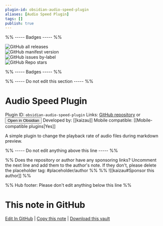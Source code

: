 ```yaml
---
plugin-id: obsidian-audio-speed-plugin
aliases: [Audio Speed Plugin]
tags: []
publish: true
---
```


%% ----- Badges ----- %%

![GitHub all releases](https://img.shields.io/github/downloads/kaizau/obsidian-audio-speed-plugin/total?color=573E7A&logo=github&style=for-the-badge)  
![GitHub manifest version](https://img.shields.io/github/manifest-json/v/kaizau/obsidian-audio-speed-plugin?color=573E7A&logo=github&style=for-the-badge)  
![GitHub issues by-label](https://img.shields.io/github/issues/kaizau/obsidian-audio-speed-plugin/help%20wanted?color=573E7A&logo=github&style=for-the-badge)  
![GitHub Repo stars](https://img.shields.io/github/stars/kaizau/obsidian-audio-speed-plugin?color=573E7A&logo=github&style=for-the-badge)

%% ----- Badges ----- %%

%% ----- Do not edit this section ----- %%

# Audio Speed Plugin

Plugin ID: `obsidian-audio-speed-plugin`
Links: [GitHub repository](https://github.com/kaizau/obsidian-audio-speed-plugin) or [<button id=HH>Open in Obsidian</button>](obsidian://show-plugin?id=obsidian-audio-speed-plugin)
Developed by: [[kaizau]]
Mobile compatible: [[Mobile-compatible plugins|Yes]]

A simple plugin to change the playback rate of audio files during markdown preview.

%% ----- Do not edit anything above this line ----- %%

%% Does the repository or author have any sponsoring links? Uncomment the next line and add them to the author's note. If they don't, please delete the placeholder tag: #placeholder/author %%
%% ![[kaizau#Sponsor this author]] %%

%% Hub footer: Please don't edit anything below this line %%

# This note in GitHub

<span class="git-footer">[Edit In GitHub](https://github.dev/obsidian-community/obsidian-hub/blob/main/02%20-%20Community%20Expansions/02.05%20All%20Community%20Expansions/Plugins/obsidian-audio-speed-plugin.md "git-hub-edit-note") | [Copy this note](https://raw.githubusercontent.com/obsidian-community/obsidian-hub/main/02%20-%20Community%20Expansions/02.05%20All%20Community%20Expansions/Plugins/obsidian-audio-speed-plugin.md "git-hub-copy-note") | [Download this vault](https://github.com/obsidian-community/obsidian-hub/archive/refs/heads/main.zip "git-hub-download-vault") </span>
